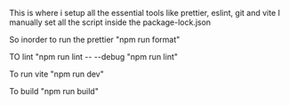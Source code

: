 This is where i setup all the essential tools like prettier, eslint, git and vite
I manually set all the script inside the package-lock.json

So inorder to run the prettier
"npm run format"

TO lint
"npm run lint -- --debug
"npm run lint"

To run vite
"npm run dev"

To build 
"npm run build"
